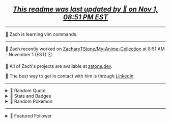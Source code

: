 <h2 align="center" style="font-style: italic; font-weight: bold;"><a href="https://github.com/ROBO-ZACH">This readme was last updated by 🤖 on Nov 1, 08:51 PM EST </a></h2>

---

🤖 Zach is learning vim commands.

---

🤖 Zach recently worked on [ZacharyTStone/My-Anime-Collection](https://github.com/ZacharyTStone/My-Anime-Collection) at 8:51 AM - November 1  (EST)  🕙

🤖 All of Zach's projects are available at [zstone.dev](https://www.zstone.dev/).

🤖 The best way to get in contact with him is through [LinkedIn](https://www.linkedin.com/in/zacharystone42)

---

<!-- Add a Quotes section -->

<details>
  <summary>🤖 Random Quote</summary>

<h3>
<blockquote>
  "Life is like riding a bicycle. To keep your balance you must keep moving."
<br>— Albert Einstein
</blockquote>
</h3>

</details>

<details>

 <summary>🤖 Stats and Badges</summary>

#### Badges

<div style="display: flex; gap: 4px; width: 100%"><a href="https://www.w3schools.com/css/" target="_blank" rel="noreferrer"> <img src="https://raw.githubusercontent.com/devicons/devicon/master/icons/css3/css3-original-wordmark.svg" alt="css3" width="40" height="40"/> </a> <a href="https://www.cypress.io" target="_blank" rel="noreferrer"> <img src="https://raw.githubusercontent.com/simple-icons/simple-icons/6e46ec1fc23b60c8fd0d2f2ff46db82e16dbd75f/icons/cypress.svg" alt="cypress" width="40" height="40"/> </a> <a href="https://www.docker.com/" target="_blank" rel="noreferrer"> <img src="https://raw.githubusercontent.com/devicons/devicon/master/icons/docker/docker-original-wordmark.svg" alt="docker" width="40" height="40"/> </a> <a href="https://expressjs.com" target="_blank" rel="noreferrer"> <img src="https://raw.githubusercontent.com/devicons/devicon/master/icons/express/express-original-wordmark.svg" alt="express" width="40" height="40"/> </a> <a href="https://www.figma.com/" target="_blank" rel="noreferrer"> <img src="https://www.vectorlogo.zone/logos/figma/figma-icon.svg" alt="figma" width="40" height="40"/> </a> <a href="https://firebase.google.com/" target="_blank" rel="noreferrer"> <img src="https://www.vectorlogo.zone/logos/firebase/firebase-icon.svg" alt="firebase" width="40" height="40"/> </a> <a href="https://www.gatsbyjs.com/" target="_blank" rel="noreferrer"> <img src="https://www.vectorlogo.zone/logos/gatsbyjs/gatsbyjs-icon.svg" alt="gatsby" width="40" height="40"/> </a> <a href="https://git-scm.com/" target="_blank" rel="noreferrer"> <img src="https://www.vectorlogo.zone/logos/git-scm/git-scm-icon.svg" alt="git" width="40" height="40"/> </a> <a href="https://graphql.org" target="_blank" rel="noreferrer"> <img src="https://www.vectorlogo.zone/logos/graphql/graphql-icon.svg" alt="graphql" width="40" height="40"/> </a> <a href="https://heroku.com" target="_blank" rel="noreferrer"> <img src="https://www.vectorlogo.zone/logos/heroku/heroku-icon.svg" alt="heroku" width="40" height="40"/> </a> <a href="https://www.w3.org/html/" target="_blank" rel="noreferrer"> <img src="https://raw.githubusercontent.com/devicons/devicon/master/icons/html5/html5-original-wordmark.svg" alt="html5" width="40" height="40"/> </a> <a href="https://developer.mozilla.org/en-US/docs/Web/JavaScript" target="_blank" rel="noreferrer"> <img src="https://raw.githubusercontent.com/devicons/devicon/master/icons/javascript/javascript-original.svg" alt="javascript" width="40" height="40"/> </a> <a href="https://jestjs.io" target="_blank" rel="noreferrer"> <img src="https://www.vectorlogo.zone/logos/jestjsio/jestjsio-icon.svg" alt="jest" width="40" height="40"/> </a> <a href="https://www.mongodb.com/" target="_blank" rel="noreferrer"> <img src="https://raw.githubusercontent.com/devicons/devicon/master/icons/mongodb/mongodb-original-wordmark.svg" alt="mongodb" width="40" height="40"/> </a> <a href="https://nodejs.org" target="_blank" rel="noreferrer"> <img src="https://raw.githubusercontent.com/devicons/devicon/master/icons/nodejs/nodejs-original-wordmark.svg" alt="nodejs" width="40" height="40"/> </a> <a href="https://www.postgresql.org" target="_blank" rel="noreferrer"> <img src="https://raw.githubusercontent.com/devicons/devicon/master/icons/postgresql/postgresql-original-wordmark.svg" alt="postgresql" width="40" height="40"/> </a> <a href="https://postman.com" target="_blank" rel="noreferrer"> <img src="https://www.vectorlogo.zone/logos/getpostman/getpostman-icon.svg" alt="postman" width="40" height="40"/> </a> <a href="https://reactjs.org/" target="_blank" rel="noreferrer"> <img src="https://raw.githubusercontent.com/devicons/devicon/master/icons/react/react-original-wordmark.svg" alt="react" width="40" height="40"/> </a> <a href="https://www.typescriptlang.org/" target="_blank" rel="noreferrer"> <img src="https://raw.githubusercontent.com/devicons/devicon/master/icons/typescript/typescript-original.svg" alt="typescript" width="40" height="40"/> </a> <a href="https://vuejs.org/" target="_blank" rel="noreferrer"> <img src="https://raw.githubusercontent.com/devicons/devicon/master/icons/vuejs/vuejs-original-wordmark.svg" alt="vuejs" width="40" height="40"/> </a> </div>

#### Stats

<p><img align="center" width="50%" src="https://github-readme-streak-stats.herokuapp.com/?user=zacharytstone&" alt="zacharytstone" /></p>

#### View Count

<p align="left"> <img src="https://komarev.com/ghpvc/?username=zacharytstone&label=Profile%20views&color=0e75b6&style=flat" alt="zacharytstone" /> </p>

</details>

<details>
  <summary> 🤖 Random Pokemon </summary>

#### 🤖 Pokemon Name : alcremie</span>

 <img width="50%" class='poke-img' src='https://raw.githubusercontent.com/PokeAPI/sprites/master/sprites/pokemon/869.png' alt='alcremie'/>

</details>

---

<details>

  <summary> 🤖 Featured Follower </summary>

#### 💻 Checkout out [Clifford Morin](https://github.com/CliffordMorin)! 🎉

###### They must be pretty cool if they follow Zach!

###### 👤 [Github](https://github.com/CliffordMorin) 

<img width="20%" class="github-bio-img" src="https://avatars.githubusercontent.com/u/77898207?v=4" />

---

###### Want to featured? ➡️ [Follow These Steps](https://github.com/ZacharyTStone/ZacharyTStone/blob/main/FEATURED_INSTRUCTIONS.md)

###### Want to be removed from featured list? ➡️ [Follow These Steps](https://github.com/ZacharyTStone/ZacharyTStone/blob/main/FEATURED_REMOVE_INSTRUCTIONS.md)

</details>
